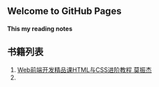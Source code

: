 ## Welcome to GitHub Pages
#### This my reading notes
## 书籍列表
1. [Web前端开发精品课HTML与CSS进阶教程 莫振杰](https://younguei.github.io/ReadingNotes/book1/1.html)
2. 
